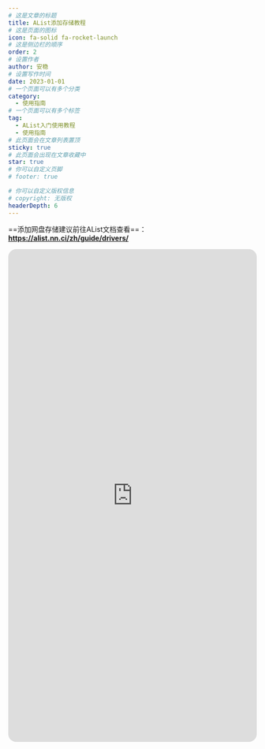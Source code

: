 ```yaml
---
# 这是文章的标题
title: AList添加存储教程
# 这是页面的图标
icon: fa-solid fa-rocket-launch
# 这是侧边栏的顺序
order: 2
# 设置作者
author: 安稳
# 设置写作时间
date: 2023-01-01
# 一个页面可以有多个分类
category:
  - 使用指南
# 一个页面可以有多个标签
tag:
  - AList入门使用教程
  - 使用指南
# 此页面会在文章列表置顶
sticky: true
# 此页面会出现在文章收藏中
star: true
# 你可以自定义页脚
# footer: true

# 你可以自定义版权信息
# copyright: 无版权
headerDepth: 6
---
```


<!-- 你可以通过设置页面的 Frontmatter，在页面禁用功能与布局。 -->

<!-- more -->



 ==添加网盘存储建议前往AList文档查看==：**https://alist.nn.ci/zh/guide/drivers/** 

<iframe src="https://alist.nn.ci/zh/guide/drivers/" name="iframe_a" scrolling="yes" frameborder="0" width="100%" height="1000" style="scrolling: no;1px solid #ccc; border-radius: 16px;"></iframe>

